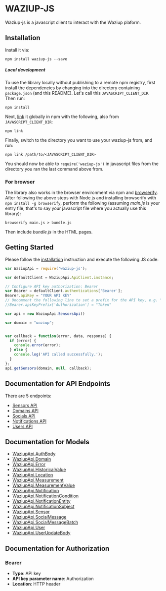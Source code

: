 WAZIUP-JS
=========


Waziup-js is a javascript client to interact with the Waziup plaform.

## Installation

Install it via:

```shell
npm install waziup-js --save
```

##### Local development

To use the library locally without publishing to a remote npm registry, first install the dependencies by changing 
into the directory containing `package.json` (and this README). Let's call this `JAVASCRIPT_CLIENT_DIR`. Then run:

```shell
npm install
```

Next, [link](https://docs.npmjs.com/cli/link) it globally in npm with the following, also from `JAVASCRIPT_CLIENT_DIR`:

```shell
npm link
```

Finally, switch to the directory you want to use your waziup-js from, and run:

```shell
npm link /path/to/<JAVASCRIPT_CLIENT_DIR>
```

You should now be able to `require('waziup-js')` in javascript files from the directory you ran the last 
command above from.


### For browser

The library also works in the browser environment via npm and [browserify](http://browserify.org/). After following
the above steps with Node.js and installing browserify with `npm install -g browserify`,
perform the following (assuming *main.js* is your entry file, that's to say your javascript file where you actually 
use this library):

```shell
browserify main.js > bundle.js
```

Then include *bundle.js* in the HTML pages.

## Getting Started

Please follow the [installation](#installation) instruction and execute the following JS code:

```javascript
var WaziupApi = require('waziup-js');

var defaultClient = WaziupApi.ApiClient.instance;

// Configure API key authorization: Bearer
var Bearer = defaultClient.authentications['Bearer'];
Bearer.apiKey = "YOUR API KEY"
// Uncomment the following line to set a prefix for the API key, e.g. "Token" (defaults to null)
//Bearer.apiKeyPrefix['Authorization'] = "Token"

var api = new WaziupApi.SensorsApi()

var domain = "waziup"; 


var callback = function(error, data, response) {
  if (error) {
    console.error(error);
  } else {
    console.log('API called successfully.');
  }
};
api.getSensors(domain, null, callback);

```

## Documentation for API Endpoints

There are 5 endpoints:

 - [Sensors API](docs/SensorsApi.md)
 - [Domains API](docs/DomainsApi.md)
 - [Socials API](docs/SocialsApi.md)
 - [Notifications API](docs/NotificationsApi.md)
 - [Users API](docs/UsersApi.md)


## Documentation for Models

 - [WaziupApi.AuthBody](docs/AuthBody.md)
 - [WaziupApi.Domain](docs/Domain.md)
 - [WaziupApi.Error](docs/Error.md)
 - [WaziupApi.HistoricalValue](docs/HistoricalValue.md)
 - [WaziupApi.Location](docs/Location.md)
 - [WaziupApi.Measurement](docs/Measurement.md)
 - [WaziupApi.MeasurementValue](docs/MeasurementValue.md)
 - [WaziupApi.Notification](docs/Notification.md)
 - [WaziupApi.NotificationCondition](docs/NotificationCondition.md)
 - [WaziupApi.NotificationEntity](docs/NotificationEntity.md)
 - [WaziupApi.NotificationSubject](docs/NotificationSubject.md)
 - [WaziupApi.Sensor](docs/Sensor.md)
 - [WaziupApi.SocialMessage](docs/SocialMessage.md)
 - [WaziupApi.SocialMessageBatch](docs/SocialMessageBatch.md)
 - [WaziupApi.User](docs/User.md)
 - [WaziupApi.UserUpdateBody](docs/UserUpdateBody.md)


## Documentation for Authorization

### Bearer

- **Type**: API key
- **API key parameter name**: Authorization
- **Location**: HTTP header

